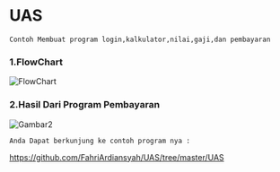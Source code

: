 # UAS


````
Contoh Membuat program login,kalkulator,nilai,gaji,dan pembayaran
````

<h3> 1.FlowChart </h3>

![FlowChart](https://user-images.githubusercontent.com/45529694/56120227-ef3d8e80-5f97-11e9-9845-c37fe7ba802b.png)


<h3> 2.Hasil Dari Program Pembayaran </h3>

![Gambar2](https://user-images.githubusercontent.com/45529694/56120544-81de2d80-5f98-11e9-8612-3130981bba7c.png)


````
Anda Dapat berkunjung ke contoh program nya : 
````
https://github.com/FahriArdiansyah/UAS/tree/master/UAS
